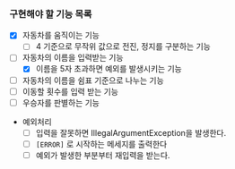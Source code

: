 ### 구현해야 할 기능 목록

- [x] 자동차를 움직이는 기능
  - [ ] 4 기준으로 무작위 값으로 전진, 정지를 구분하는 기능 
- [ ] 자동차의 이름을 입력받는 기능
  - [x] 이름을 5자 초과하면 예외를 발생시키는 기능
- [ ] 자동차의 이름을 쉼표 기준으로 나누는 기능
- [ ] 이동할 횟수를 입력 받는 기능
- [ ] 우승자를 판별하는 기능
- 예외처리
  - [ ] 입력을 잘못하면 IllegalArgumentException을 발생한다.
  - [ ] `[ERROR]` 로 시작하는 메세지를 출력한다
  - [ ] 예외가 발생한 부분부터 재입력을 받는다.
